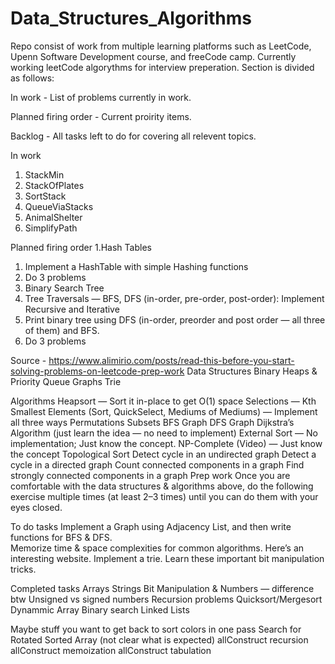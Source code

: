 # Data_Structures_Algorithms

Repo consist of work from multiple learning platforms such as LeetCode, Upenn Software Development course, and freeCode camp.
Currently working leetCode algorythms for interview preperation.  Section is divided as follows:

In work - List of problems currently in work.

Planned firing order - Current proirity items.

Backlog - All tasks left to do for covering all relevent topics.

In work 	
1. StackMin
1. StackOfPlates
1. SortStack
1. QueueViaStacks
1. AnimalShelter
1. SimplifyPath    
         
Planned firing order
1.Hash Tables
1. Implement a HashTable with simple Hashing functions
1. Do 3 problems
1. Binary Search Tree
1. Tree Traversals — BFS, DFS (in-order, pre-order, post-order): Implement Recursive and Iterative
1. Print binary tree using DFS (in-order, preorder and post order — all three of them) and BFS.
1. Do 3 problems

Source - https://www.alimirio.com/posts/read-this-before-you-start-solving-problems-on-leetcode-prep-work
Data Structures
	Binary Heaps & Priority Queue
	Graphs
	Trie
	
Algorithms
	Heapsort — Sort it in-place to get O(1) space
	Selections — Kth Smallest Elements (Sort, QuickSelect, Mediums of Mediums) — Implement all three ways
	Permutations
	Subsets
	BFS Graph
	DFS Graph
	Dijkstra’s Algorithm (just learn the idea — no need to implement)
	External Sort — No implementation; Just know the concept.
	NP-Complete (Video) — Just know the concept
	Topological Sort
	Detect cycle in an undirected graph
	Detect a cycle in a directed graph
	Count connected components in a graph
	Find strongly connected components in a graph
	Prep work
	Once you are comfortable with the data structures & algorithms above, do the following exercise multiple times (at least 2–3 times) until you can do them with your eyes closed.

To do tasks
	Implement a Graph using Adjacency List, and then write functions for BFS & DFS.\
	Memorize time & space complexities for common algorithms. Here’s an interesting website.
	Implement a trie.
	Learn these important bit manipulation tricks.
	
	
Completed tasks
	Arrays
	Strings
	Bit Manipulation & Numbers — difference btw Unsigned vs signed numbers
	Recursion problems
	Quicksort/Mergesort
	Dynammic Array
	Binary search
	Linked Lists

Maybe stuff you want to get back to
	sort colors in one pass
	Search for Rotated Sorted Array (not clear what is expected)
	allConstruct recursion
	allConstruct memoization
	allConstruct tabulation
